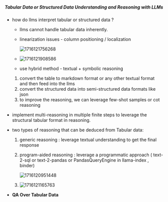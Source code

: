 ##### Tabular Data or Structured Data Understanding and Reasoning with LLMs

- how do llms interpret tabular or structured data ?

  - llms cannot handle tabular data inherently.
  - linearization issues - column positioning / localization

    ![1716121756268](image/notes/1716121756268.png)
  - ![1716121908586](image/notes/1716121908586.png)
  - use hybrid method - textual + symbolic reasoning

  1. convert the table to markdown format or any other textual format and then feed into the llms
  2. convert the structured data into semi-structured data formats like json
  3. to improve the reasoning, we can leverage few-shot samples or cot reasoning
- implement multi-reasoning in multiple finite steps to leverage the structural tabular format in reasoning.
- two types of reasoning that can be deduced from Tabular data:

  1. generic reasoning : leverage textual understanding to get the final response
  2. program-aided reasoning : leverage a programmatic approach ( text-2-sql or text-2-pandas or PandasQueryEngine in llama-index , binder)

     ![1716120951448](image/notes/1716120951448.png)
  3. ![1716121165763](image/notes/1716121165763.png)
- **QA Over Tabular Data**

